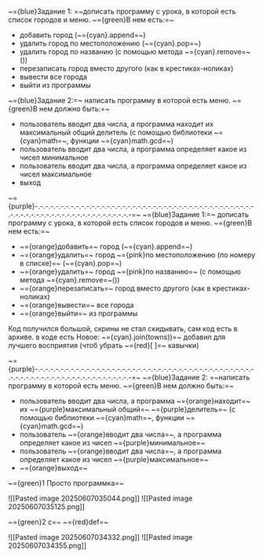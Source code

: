 ~={blue}Задание 1: =~дописать программу с урока, в которой есть список городов и меню.
~={green}В нем есть:=~
- добавить город (~={cyan}.append=~)
- удалить город по местоположению (~={cyan}.pop=~)
- удалить город по названию (с помощью метода ~={cyan}.remove=~())
- перезаписать город вместо другого (как в крестиках-ноликах)
- вывести все города
- выйти из программы

~={blue}Задание 2:=~ написать программу в которой есть меню.
~={green}В нем должно быть:=~
- пользователь вводит два числа, а программа находит их максимальный общий
делитель (с помощью библиотеки ~={cyan}math=~, функции ~={cyan}math.gcd=~)
- пользователь вводит два числа, а программа определяет какое из чисел
минимальное
- пользователь вводит два числа, а программа определяет какое из чисел
максимальное
- выход

~={purple}-.-.-.-.-.-.-.-.-.-.-.-.-.-.-.-.-.-.-.-.-.-.-.-.-.-.-.-.-.-.-.-.-.-.-.-.-.-.-.-.-.-.-.-.-.-.-.-.-.-.-.-.-.-.-.-.-.-.-.-.-.-.-.-.-.-.-=~
~={blue}Задание 1:=~ дописать программу с урока, в которой есть список городов и меню. 
~={green}В нем есть:=~
- ~={orange}добавить=~ город (~={cyan}.append=~)
- ~={orange}удалить=~ город ~={pink}по местоположению (по номеру в списке)=~ (~={cyan}.pop=~)
- ~={orange}удалить=~ город ~={pink}по названию=~ (с помощью метода ~={cyan}.remove=~())
- ~={orange}перезаписать=~ город вместо другого (как в крестиках-ноликах)
- ~={orange}вывести=~ все города
- ~={orange}выйти=~ из программы

Код получился большой, скрины не стал скидывать, сам код есть в архиве.
в коде есть Новое: ~={cyan}.join(towns))=~ добавил для лучшего восприятия (чтоб убрать ~={red}[ ]=~ кавычки)

~={purple}-.-.-.-.-.-.-.-.-.-.-.-.-.-.-.-.-.-.-.-.-.-.-.-.-.-.-.-.-.-.-.-.-.-.-.-.-.-.-.-.-.-.-.-.-.-.-.-.-.-.-.-.-.-.-.-.-.-.-.-.-.-.-.-.-.-.-=~
~={blue}Задание 2: =~написать программу в которой есть меню.
~={green}В нем должно быть:=~
- пользователь вводит два числа, а программа ~={orange}находит=~ их ~={purple}максимальный общий=~ 
~={purple}делитель=~ (с помощью библиотеки ~={cyan}math=~, функции ~={cyan}math.gcd=~)
- пользователь ~={orange}вводит два числа=~, а программа определяет какое из чисел
~={purple}минимальное=~
- пользователь ~={orange}вводит два числа=~, а программа определяет какое из чисел
~={purple}максимальное=~
- ~={orange}выход=~

~={green}1 Просто программка=~

![[Pasted image 20250607035044.png]]
![[Pasted image 20250607035125.png]]


~={green}2 с=~ ~={red}def=~

![[Pasted image 20250607034332.png]]
![[Pasted image 20250607034355.png]]



